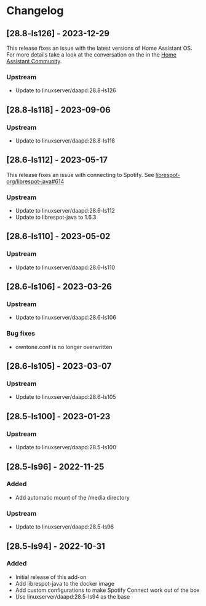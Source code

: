 # Changelog

## [28.8-ls126] - 2023-12-29

This release fixes an issue with the latest versions of Home Assistant OS. For more details take a look at the conversation on the in the [Home Assistant Community](https://community.home-assistant.io/t/homepod-connect-spotify-on-homepods-with-spotify-connect/482227/71?u=alexbabel).

### Upstream
- Update to linuxserver/daapd:28.8-ls126


## [28.8-ls118] - 2023-09-06
### Upstream
- Update to linuxserver/daapd:28.8-ls118


## [28.6-ls112] - 2023-05-17

This release fixes an issue with connecting to Spotify. See [librespot-org/librespot-java#614](https://github.com/librespot-org/librespot-java/issues/614)

### Upstream
- Update to linuxserver/daapd:28.6-ls112
- Update to librespot-java to 1.6.3


## [28.6-ls110] - 2023-05-02
### Upstream
- Update to linuxserver/daapd:28.6-ls110


## [28.6-ls106] - 2023-03-26
### Upstream
- Update to linuxserver/daapd:28.6-ls106

### Bug fixes
- owntone.conf is no longer overwritten


## [28.6-ls105] - 2023-03-07
### Upstream
- Update to linuxserver/daapd:28.6-ls105


## [28.5-ls100] - 2023-01-23
### Upstream
- Update to linuxserver/daapd:28.5-ls100


## [28.5-ls96] - 2022-11-25
### Added
- Add automatic mount of the /media directory

### Upstream
- Update to linuxserver/daapd:28.5-ls96


## [28.5-ls94] - 2022-10-31
### Added
- Initial release of this add-on
- Add librespot-java to the docker image
- Add custom configurations to make Spotify Connect work out of the box
- Use linuxserver/daapd:28.5-ls94 as the base
